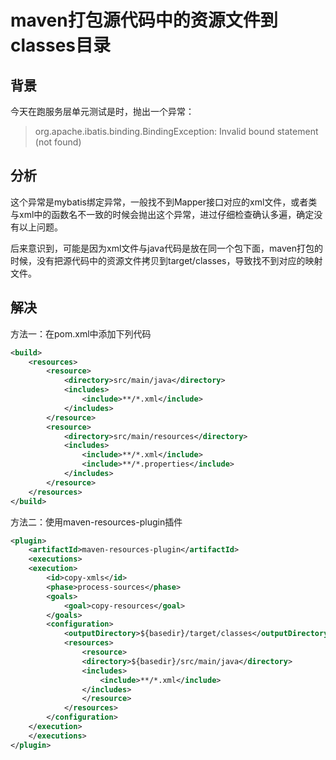 maven打包源代码中的资源文件到classes目录
====

背景
---
今天在跑服务层单元测试是时，抛出一个异常：
> org.apache.ibatis.binding.BindingException: Invalid bound statement (not found)

分析
---


这个异常是mybatis绑定异常，一般找不到Mapper接口对应的xml文件，或者类与xml中的函数名不一致的时候会抛出这个异常，进过仔细检查确认多遍，确定没有以上问题。

后来意识到，可能是因为xml文件与java代码是放在同一个包下面，maven打包的时候，没有把源代码中的资源文件拷贝到target/classes，导致找不到对应的映射文件。

解决
---
方法一：在pom.xml中添加下列代码
```xml
<build>
	<resources>
		<resource>
			<directory>src/main/java</directory>
			<includes>
				<include>**/*.xml</include>
			</includes>
		</resource>
		<resource>
			<directory>src/main/resources</directory>
			<includes>
				<include>**/*.xml</include>
				<include>**/*.properties</include>
			</includes>
		</resource>
	</resources>
</build>
```

方法二：使用maven-resources-plugin插件
```xml
<plugin>
	<artifactId>maven-resources-plugin</artifactId>
	<executions>
	<execution>
		<id>copy-xmls</id>
		<phase>process-sources</phase>
		<goals>
			<goal>copy-resources</goal>
		</goals>
		<configuration>
			<outputDirectory>${basedir}/target/classes</outputDirectory>
			<resources>
				<resource>
				<directory>${basedir}/src/main/java</directory>
				<includes>
					<include>**/*.xml</include>
				</includes>
				</resource>
			</resources>
		</configuration>
	</execution>
	</executions>
</plugin>
```

